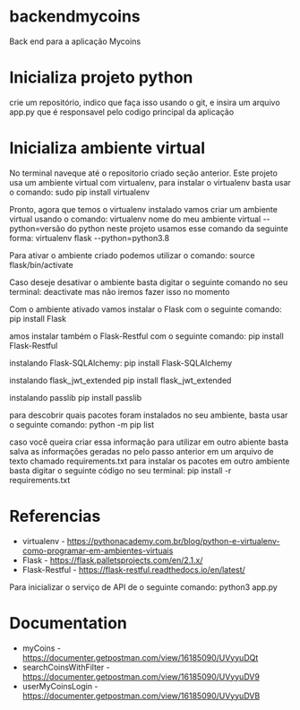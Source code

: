 # backendmycoins
Back end para a aplicação Mycoins

# Inicializa projeto python
crie um repositório, indico que faça isso usando o git, e insira um arquivo app.py que é responsavel pelo codigo principal da aplicação


# Inicializa ambiente virtual
No terminal naveque até o repositorio criado seção anterior.
Este projeto usa um ambiente virtual com virtualenv, para instalar o virtualenv basta usar o comando:
sudo pip install virtualenv

Pronto, agora que temos o virtualenv instalado vamos criar um ambiente virtual usando o comando:
virtualenv nome do meu ambiente virtual --python=versão do python
neste projeto usamos esse comando da seguinte forma:
virtualenv flask --python=python3.8

Para ativar o ambiente criado podemos utilizar o comando:
source flask/bin/activate 

Caso deseje desativar o ambiente basta digitar o seguinte comando no seu terminal:
deactivate
mas não iremos fazer isso no momento

Com o ambiente ativado vamos instalar o Flask com o seguinte comando:
pip install Flask

amos instalar também o Flask-Restful com o seguinte comando:
pip install Flask-Restful

instalando Flask-SQLAlchemy:
pip install Flask-SQLAlchemy

instalando flask_jwt_extended
pip install flask_jwt_extended

instalando passlib
pip install passlib

para descobrir quais pacotes foram instalados no seu ambiente, basta usar o seguinte comando:
python -m pip list

caso você queira criar essa informação para utilizar em outro abiente basta salva as informações geradas no pelo passo anterior em um arquivo de texto chamado requirements.txt
para instalar os pacotes em outro ambiente basta digitar o seguinte código no seu terminal:
pip install -r requirements.txt


# Referencias
 - virtualenv - https://pythonacademy.com.br/blog/python-e-virtualenv-como-programar-em-ambientes-virtuais
 - Flask - https://flask.palletsprojects.com/en/2.1.x/
 - Flask-Restful - https://flask-restful.readthedocs.io/en/latest/

Para inicializar o serviço de API de o seguinte comando:
python3 app.py

# Documentation
 - myCoins - https://documenter.getpostman.com/view/16185090/UVyyuDQt
 - searchCoinsWithFilter - https://documenter.getpostman.com/view/16185090/UVyyuDV9
 - userMyCoinsLogin - https://documenter.getpostman.com/view/16185090/UVyyuDVB

[comment]: <> (http://127.0.0.1:5000/coins)